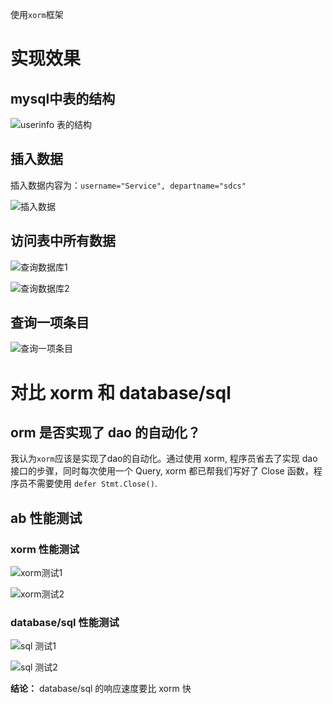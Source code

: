 使用`xorm`框架

# 实现效果

## mysql中表的结构

![userinfo 表的结构](http://img.blog.csdn.net/20171129223125609?watermark/2/text/aHR0cDovL2Jsb2cuY3Nkbi5uZXQvd3VybGlu/font/5a6L5L2T/fontsize/400/fill/I0JBQkFCMA==/dissolve/70/gravity/SouthEast)

## 插入数据
插入数据内容为：`username="Service", departname="sdcs"`

![插入数据](http://img.blog.csdn.net/20171129223526199?watermark/2/text/aHR0cDovL2Jsb2cuY3Nkbi5uZXQvd3VybGlu/font/5a6L5L2T/fontsize/400/fill/I0JBQkFCMA==/dissolve/70/gravity/SouthEast)

## 访问表中所有数据

![查询数据库1](http://img.blog.csdn.net/20171129225834965?watermark/2/text/aHR0cDovL2Jsb2cuY3Nkbi5uZXQvd3VybGlu/font/5a6L5L2T/fontsize/400/fill/I0JBQkFCMA==/dissolve/70/gravity/SouthEast)


![查询数据库2](http://img.blog.csdn.net/20171129223926143?watermark/2/text/aHR0cDovL2Jsb2cuY3Nkbi5uZXQvd3VybGlu/font/5a6L5L2T/fontsize/400/fill/I0JBQkFCMA==/dissolve/70/gravity/SouthEast)

## 查询一项条目

![查询一项条目](http://img.blog.csdn.net/20171129224128226?watermark/2/text/aHR0cDovL2Jsb2cuY3Nkbi5uZXQvd3VybGlu/font/5a6L5L2T/fontsize/400/fill/I0JBQkFCMA==/dissolve/70/gravity/SouthEast)

# 对比 xorm 和 database/sql

## orm 是否实现了 dao 的自动化？

我认为`xorm`应该是实现了dao的自动化。通过使用 xorm, 程序员省去了实现 dao 接口的步骤，同时每次使用一个 Query, xorm 都已帮我们写好了 Close 函数，程序员不需要使用 `defer Stmt.Close()`.


## ab 性能测试

### xorm 性能测试

![xorm测试1](http://img.blog.csdn.net/20171129225021120?watermark/2/text/aHR0cDovL2Jsb2cuY3Nkbi5uZXQvd3VybGlu/font/5a6L5L2T/fontsize/400/fill/I0JBQkFCMA==/dissolve/70/gravity/SouthEast)

![xorm测试2](http://img.blog.csdn.net/20171129225044438?watermark/2/text/aHR0cDovL2Jsb2cuY3Nkbi5uZXQvd3VybGlu/font/5a6L5L2T/fontsize/400/fill/I0JBQkFCMA==/dissolve/70/gravity/SouthEast)

### database/sql 性能测试

![sql 测试1](http://img.blog.csdn.net/20171129225357578?watermark/2/text/aHR0cDovL2Jsb2cuY3Nkbi5uZXQvd3VybGlu/font/5a6L5L2T/fontsize/400/fill/I0JBQkFCMA==/dissolve/70/gravity/SouthEast)

![sql 测试2](http://img.blog.csdn.net/20171129225412834?watermark/2/text/aHR0cDovL2Jsb2cuY3Nkbi5uZXQvd3VybGlu/font/5a6L5L2T/fontsize/400/fill/I0JBQkFCMA==/dissolve/70/gravity/SouthEast)

**结论：** database/sql 的响应速度要比 xorm 快